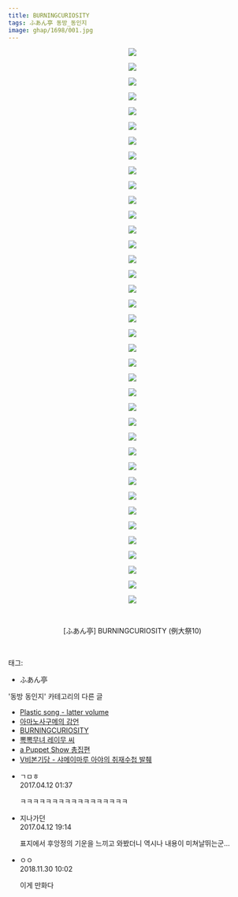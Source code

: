 ```yaml
---
title: BURNINGCURIOSITY
tags: ふあん亭 동방_동인지
image: ghap/1698/001.jpg
---
```

<div class="article">
<p style="text-align: center; clear: none; float: none;"><img src="{{ site.nasurl }}/ghap/1698/001.jpg"/></p>
<p style="text-align: center; clear: none; float: none;"><img src="{{ site.nasurl }}/ghap/1698/002.jpg"/></p>
<p style="text-align: center; clear: none; float: none;"><img src="{{ site.nasurl }}/ghap/1698/003.jpg"/></p>
<p style="text-align: center; clear: none; float: none;"><img src="{{ site.nasurl }}/ghap/1698/004.jpg"/></p>
<p style="text-align: center; clear: none; float: none;"><img src="{{ site.nasurl }}/ghap/1698/005.jpg"/></p>
<p style="text-align: center; clear: none; float: none;"><img src="{{ site.nasurl }}/ghap/1698/006.jpg"/></p>
<p style="text-align: center; clear: none; float: none;"><img src="{{ site.nasurl }}/ghap/1698/007.jpg"/></p>
<p style="text-align: center; clear: none; float: none;"><img src="{{ site.nasurl }}/ghap/1698/008.jpg"/></p>
<p style="text-align: center; clear: none; float: none;"><img src="{{ site.nasurl }}/ghap/1698/009.jpg"/></p>
<p style="text-align: center; clear: none; float: none;"><img src="{{ site.nasurl }}/ghap/1698/010.jpg"/></p>
<p style="text-align: center; clear: none; float: none;"><img src="{{ site.nasurl }}/ghap/1698/011.jpg"/></p>
<p style="text-align: center; clear: none; float: none;"><img src="{{ site.nasurl }}/ghap/1698/012.jpg"/></p>
<p style="text-align: center; clear: none; float: none;"><img src="{{ site.nasurl }}/ghap/1698/013.jpg"/></p>
<p style="text-align: center; clear: none; float: none;"><img src="{{ site.nasurl }}/ghap/1698/014.jpg"/></p>
<p style="text-align: center; clear: none; float: none;"><img src="{{ site.nasurl }}/ghap/1698/015.jpg"/></p>
<p style="text-align: center; clear: none; float: none;"><img src="{{ site.nasurl }}/ghap/1698/016.jpg"/></p>
<p style="text-align: center; clear: none; float: none;"><img src="{{ site.nasurl }}/ghap/1698/017.jpg"/></p>
<p style="text-align: center; clear: none; float: none;"><img src="{{ site.nasurl }}/ghap/1698/018.jpg"/></p>
<p style="text-align: center; clear: none; float: none;"><img src="{{ site.nasurl }}/ghap/1698/019.jpg"/></p>
<p style="text-align: center; clear: none; float: none;"><img src="{{ site.nasurl }}/ghap/1698/020.jpg"/></p>
<p style="text-align: center; clear: none; float: none;"><img src="{{ site.nasurl }}/ghap/1698/021.jpg"/></p>
<p style="text-align: center; clear: none; float: none;"><img src="{{ site.nasurl }}/ghap/1698/022.jpg"/></p>
<p style="text-align: center; clear: none; float: none;"><img src="{{ site.nasurl }}/ghap/1698/023.jpg"/></p>
<p style="text-align: center; clear: none; float: none;"><img src="{{ site.nasurl }}/ghap/1698/024.jpg"/></p>
<p style="text-align: center; clear: none; float: none;"><img src="{{ site.nasurl }}/ghap/1698/025.jpg"/></p>
<p style="text-align: center; clear: none; float: none;"><img src="{{ site.nasurl }}/ghap/1698/026.jpg"/></p>
<p style="text-align: center; clear: none; float: none;"><img src="{{ site.nasurl }}/ghap/1698/027.jpg"/></p>
<p style="text-align: center; clear: none; float: none;"><img src="{{ site.nasurl }}/ghap/1698/028.jpg"/></p>
<p style="text-align: center; clear: none; float: none;"><img src="{{ site.nasurl }}/ghap/1698/029.jpg"/></p>
<p style="text-align: center; clear: none; float: none;"><img src="{{ site.nasurl }}/ghap/1698/030.jpg"/></p>
<p style="text-align: center; clear: none; float: none;"><img src="{{ site.nasurl }}/ghap/1698/031.jpg"/></p>
<p style="text-align: center; clear: none; float: none;"><img src="{{ site.nasurl }}/ghap/1698/032.jpg"/></p>
<p style="text-align: center; clear: none; float: none;"><img src="{{ site.nasurl }}/ghap/1698/033.jpg"/></p>
<p style="text-align: center; clear: none; float: none;"><img src="{{ site.nasurl }}/ghap/1698/034.jpg"/></p>
<p style="text-align: center; clear: none; float: none;"><img src="{{ site.nasurl }}/ghap/1698/035.jpg"/></p>
<p style="text-align: center; clear: none; float: none;"><img src="{{ site.nasurl }}/ghap/1698/036.jpg"/></p>
<p style="text-align: center; clear: none; float: none;"><img src="{{ site.nasurl }}/ghap/1698/037.jpg"/></p>
<p style="text-align: center; clear: none; float: none;"><img src="{{ site.nasurl }}/ghap/1698/038.jpg"/></p>
<p style="text-align: center; clear: none; float: none;"><br/></p>
<p style="text-align: center; clear: none; float: none;">[ふあん亭] BURNINGCURIOSITY (例大祭10)</p>
<p><br/></p>
</div><div class="tagTrail">
<p>태그: </p>
<ul>
<li>ふあん亭</li>
</ul>
</div><div class="another">
<p>'동방 동인지' 카테고리의 다른 글</p>
<ul>
<li><a href="/2016-08-19-ghap_1700">Plastic song - latter volume</a></li>
<li><a href="/2016-08-19-ghap_1699">아마노사구메의 감언</a></li>
<li><a href="/2016-08-19-ghap_1698">BURNINGCURIOSITY</a></li>
<li><a href="/2016-08-19-ghap_1697">뽁뽁무녀 레이무 씨</a></li>
<li><a href="/2016-08-19-ghap_1696">a Puppet Show 총집편</a></li>
<li><a href="/2016-08-19-ghap_1694">V비본기담 - 샤메이마루 아야의 취재수첩 발췌</a></li>
</ul>
</div><div class="cb_module cb_fluid">
<div class="cb_wrt cb_profile">
<div class="comment">
<ul>
<li class="cb_thumb_off" id="comment14963489">
<div class="cb_comment_area">
<div class="cb_info_area">
<div class="cb_section">
<span class="cb_nick_name">ㄱㅁㅎ</span>
</div>
<div class="cb_section">
<span class="cb_date">2017.04.12 01:37 </span>
</div>
</div>
<div class="cb_dsc_comment">
<p class="cb_dsc">
											ㅋㅋㅋㅋㅋㅋㅋㅋㅋㅋㅋㅋㅋㅋㅋㅋㅋ
										</p>
</div>
</div></li>
<li class="cb_thumb_off" id="comment14963819">
<div class="cb_comment_area">
<div class="cb_info_area">
<div class="cb_section">
<span class="cb_nick_name">지나가던</span>
</div>
<div class="cb_section">
<span class="cb_date">2017.04.12 19:14 </span>
</div>
</div>
<div class="cb_dsc_comment">
<p class="cb_dsc">
											표지에서 후앙정의 기운을 느끼고 와봤더니 역시나 내용이 미쳐날뛰는군...
										</p>
</div>
</div></li>
<li class="cb_thumb_off" id="comment15380431">
<div class="cb_comment_area">
<div class="cb_info_area">
<div class="cb_section">
<span class="cb_nick_name">ㅇㅇ</span>
</div>
<div class="cb_section">
<span class="cb_date">2018.11.30 10:02 </span>
</div>
</div>
<div class="cb_dsc_comment">
<p class="cb_dsc">
											이게 만화다
										</p>
</div>
</div></li>
</ul>
</div>
</div><!-- commentList close -->
</div>